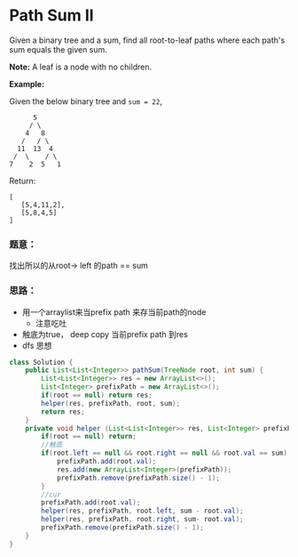 # Path Sum II

Given a binary tree and a sum, find all root-to-leaf paths where each path's sum equals the given sum.

**Note:** A leaf is a node with no children.

**Example:**

Given the below binary tree and `sum = 22`,

```text
      5
     / \
    4   8
   /   / \
  11  13  4
 /  \    / \
7    2  5   1
```

Return:

```text
[
   [5,4,11,2],
   [5,8,4,5]
]
```

### 题意：

找出所以的从root-&gt; left 的path  == sum

### 思路：

* 用一个arraylist来当prefix path 来存当前path的node
  * 注意吃吐
* 触底为true， deep copy 当前prefix path 到res
* dfs 思想

```java
class Solution {
    public List<List<Integer>> pathSum(TreeNode root, int sum) {
        List<List<Integer>> res = new ArrayList<>();
        List<Integer> prefixPath = new ArrayList<>();
        if(root == null) return res;
        helper(res, prefixPath, root, sum);
        return res;
    }
    private void helper (List<List<Integer>> res, List<Integer> prefixPath, TreeNode root, int sum) {
        if(root == null) return; 
        //触底
        if(root.left == null && root.right == null && root.val == sum) {
            prefixPath.add(root.val);
            res.add(new ArrayList<Integer>(prefixPath));
            prefixPath.remove(prefixPath.size() - 1);
        }
        //cur 
        prefixPath.add(root.val);
        helper(res, prefixPath, root.left, sum - root.val);
        helper(res, prefixPath, root.right, sum- root.val);
        prefixPath.remove(prefixPath.size() - 1);
    }
}
```

